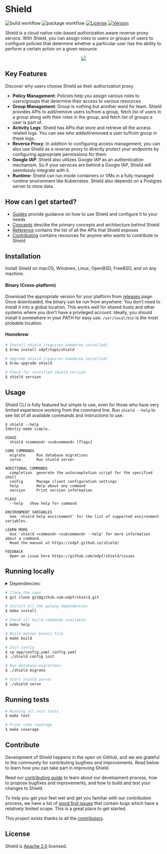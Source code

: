# Shield

![build workflow](https://github.com/odpf/shield/actions/workflows/test.yml/badge.svg)
![package workflow](https://github.com/odpf/shield/actions/workflows/release.yml/badge.svg)
[![License](https://img.shields.io/badge/License-Apache%202.0-blue.svg?logo=apache)](LICENSE)
[![Version](https://img.shields.io/github/v/release/odpf/shield?logo=semantic-release)](Version)

Shield is a cloud native role-based authorization aware reverse-proxy service. With Shield, you can assign roles to users or groups of users to configure policies that determine whether a particular user has the ability to perform a certain action on a given resource.

<p align="center"><img src="./docs/assets/overview.svg" /></p>

## Key Features
Discover why users choose Shield as their authorization proxy

- **Policy Management**: Policies help you assign various roles to users/groups that determine their access to various resources
- **Group Management**: Group is nothing but another word for team. Shield provides APIs to add/remove users to/from a group, fetch list of users in a group along with their roles in the group, and fetch list of groups a user is part of.
- **Activity Logs**: Shield has APIs that store and retrieve all the access related logs. You can see who added/removed a user to/from group in these logs.
- **Reverse Proxy**: In addition to configuring access management, you can also use Shield as a reverse proxy to directly protect your endpoints by configuring appropriate permissions for them.
- **Google IAP**: Shield also utilizes Google IAP as an authentication mechanism. So if your services are behind a Google IAP, Shield will seemlessly integrate with it.
- **Runtime**: Shield can run inside containers or VMs in a fully managed runtime environment like Kubernetes. Shield also depends on a Postgres server to store data.

## How can I get started?

- [Guides](guides/overview.md) provide guidance on how to use Shield and configure it to your needs
- [Concepts](concepts/casbin.md) descibe the primary concepts and architecture behind Shield
- [Reference](reference/api.md) contains the list of all the APIs that Shield exposes
- [Contributing](contribute/contribution.md) contains resources for anyone who wants to contribute to Shield


## Installation

Install Shield on macOS, Windows, Linux, OpenBSD, FreeBSD, and on any machine.

#### Binary (Cross-platform)

Download the appropriate version for your platform from [releases](https://github.com/odpf/shield/releases) page. Once downloaded, the binary can be run from anywhere.
You don’t need to install it into a global location. This works well for shared hosts and other systems where you don’t have a privileged account.
Ideally, you should install it somewhere in your PATH for easy use. `/usr/local/bin` is the most probable location.

#### Homebrew

```sh
# Install shield (requires homebrew installed)
$ brew install odpf/taps/shield

# Upgrade shield (requires homebrew installed)
$ brew upgrade shield

# Check for installed shield version
$ shield version
```

## Usage

Shield CLI is fully featured but simple to use, even for those who have very limited experience working from the command line. Run `shield --help` to see list of all available commands and instructions to use.

```
$ shield --help
Identiy made simple.

USAGE
  shield <command> <subcommand> [flags]

CORE COMMANDS
  migrate     Run database migrations
  serve       Run shield server

ADDITIONAL COMMANDS
  completion  generate the autocompletion script for the specified shell
  config      Manage client configuration settings
  help        Help about any command
  version     Print version information

FLAGS
  --help   Show help for command

ENVIRONMENT VARIABLES
  See 'shield help environment' for the list of supported environment variables.

LEARN MORE
  Use 'shield <command> <subcommand> --help' for more information about a command.
  Read the manual at https://odpf.github.io/shield/

FEEDBACK
  Open an issue here https://github.com/odpf/shield/issues
```

## Running locally

<details>
  <summary>Dependencies:</summary>

    - Git
    - Go 1.17 or above
    - PostgreSQL 13.2 or above

</details>

```sh
# Clone the repo
$ git clone git@github.com:odpf/shield.git

# Install all the golang dependencies
$ make install

# Check all build comamnds available
$ make help

# Build meteor binary file
$ make build

# Init config
$ cp app/config.yaml config.yaml
$ ./shield config init

# Run database migrations
$ ./shield migrate

# Start shield server
$ ./shield serve
```

## Running tests

```sh
# Running all unit tests
$ make test

# Print code coverage
$ make coverage
```

## Contribute

Development of Shield happens in the open on GitHub, and we are grateful to the community for contributing bugfixes and
improvements. Read below to learn how you can take part in improving Shield.

Read our [contributing guide](https://odpf.github.io/shield/docs/contribute/contribution) to learn about our development process, how to propose
bugfixes and improvements, and how to build and test your changes to Shield.

To help you get your feet wet and get you familiar with our contribution process, we have a list of
[good first issues](https://github.com/odpf/shield/labels/good%20first%20issue) that contain bugs which have a relatively
limited scope. This is a great place to get started.

This project exists thanks to all the [contributors](https://github.com/odpf/shield/graphs/contributors).

## License

Shield is [Apache 2.0](LICENSE) licensed.
